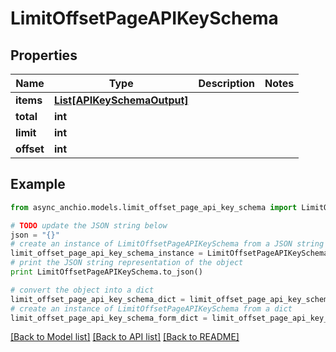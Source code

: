 # LimitOffsetPageAPIKeySchema


## Properties

Name | Type | Description | Notes
------------ | ------------- | ------------- | -------------
**items** | [**List[APIKeySchemaOutput]**](APIKeySchemaOutput.md) |  | 
**total** | **int** |  | 
**limit** | **int** |  | 
**offset** | **int** |  | 

## Example

```python
from async_anchio.models.limit_offset_page_api_key_schema import LimitOffsetPageAPIKeySchema

# TODO update the JSON string below
json = "{}"
# create an instance of LimitOffsetPageAPIKeySchema from a JSON string
limit_offset_page_api_key_schema_instance = LimitOffsetPageAPIKeySchema.from_json(json)
# print the JSON string representation of the object
print LimitOffsetPageAPIKeySchema.to_json()

# convert the object into a dict
limit_offset_page_api_key_schema_dict = limit_offset_page_api_key_schema_instance.to_dict()
# create an instance of LimitOffsetPageAPIKeySchema from a dict
limit_offset_page_api_key_schema_form_dict = limit_offset_page_api_key_schema.from_dict(limit_offset_page_api_key_schema_dict)
```
[[Back to Model list]](../README.md#documentation-for-models) [[Back to API list]](../README.md#documentation-for-api-endpoints) [[Back to README]](../README.md)


